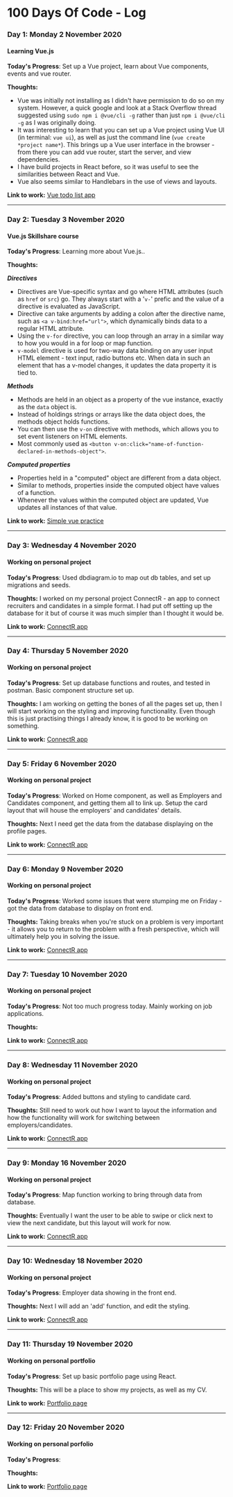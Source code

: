 # 100 Days Of Code - Log

### Day 1: Monday 2 November 2020
#### Learning Vue.js

**Today's Progress**: Set up a Vue project, learn about Vue components, events and vue router.

**Thoughts:** 

- Vue was initially not installing as I didn't have permission to do so on my system. However, a quick google and look at a Stack Overflow thread suggested using `sudo npm i @vue/cli -g` rather than just `npm i @vue/cli -g` as I was originally doing.
- It was interesting to learn that you can set up a Vue project using Vue UI (in terminal: `vue ui`), as well as just the command line (`vue create *project name*`). This brings up a Vue user interface in the browser - from there you can add vue router, start the server, and view dependencies.
- I have build projects in React before, so it was useful to see the similarities between React and Vue.
- Vue also seems similar to Handlebars in the use of views and layouts.

**Link to work:** [Vue todo list app](https://github.com/shrena-patel/vue-todo)

---

### Day 2: Tuesday 3 November 2020
#### Vue.js Skillshare course

**Today's Progress**: Learning more about Vue.js..

**Thoughts:** 

***Directives***

- Directives are Vue-specific syntax and go where HTML attributes (such as `href` or `src`) go. They always start with a '`v-`' prefic and the value of a directive is evaluated as JavaScript.
- Directive can take arguments by adding a colon after the directive name, such as `<a v-bind:href="url">`, which dynamically binds data to a regular HTML attribute.
- Using the `v-for` directive, you can loop through an array in a similar way to how you would in a for loop or map function.
- `v-model` directive is used for two-way data binding on any user input HTML element - text input, radio buttons etc. When data in such an element that has a v-model changes, it updates the data property it is tied to.

***Methods***

- Methods are held in an object as a property of the vue instance, exactly as the `data` object is.
- Instead of holdings strings or arrays like the data object does, the methods object holds functions.
- You can then use the `v-on` directive with methods, which allows you to set event listeners on HTML elements.
- Most commonly used as `<button v-on:click="name-of-function-declared-in-methods-object">`.

***Computed properties***

- Properties held in a "computed" object are different from a data object.
- Similar to methods, properties inside the computed object have values of a function.
- Whenever the values within the computed object are updated, Vue updates all instances of that value. 

**Link to work:** [Simple vue practice](https://codepen.io/shrepat/pen/OJXELNX?editors=1111)

--- 

### Day 3: Wednesday 4 November 2020
#### Working on personal project

**Today's Progress**: Used dbdiagram.io to map out db tables, and set up migrations and seeds.

**Thoughts:** I worked on my personal project ConnectR - an app to connect recruiters and candidates in a simple format. I had put off setting up the database for it but of course it was much simpler than I thought it would be.

**Link to work:** [ConnectR app](https://github.com/shrena-patel/ConnectR)

---

### Day 4: Thursday 5 November 2020
#### Working on personal project

**Today's Progress**: Set up database functions and routes, and tested in postman. Basic component structure set up.

**Thoughts:** I am working on getting the bones of all the pages set up, then I will start working on the styling and improving functionality. Even though this is just practising things I already know, it is good to be working on something.

**Link to work:** [ConnectR app](https://github.com/shrena-patel/ConnectR)

---

### Day 5: Friday 6 November 2020
#### Working on personal project

**Today's Progress**: Worked on Home component, as well as Employers and Candidates component, and getting them all to link up. Setup the card layout that will house the employers' and candidates' details.

**Thoughts:** Next I need get the data from the database displaying on the profile pages.

**Link to work:** [ConnectR app](https://github.com/shrena-patel/ConnectR)

---

### Day 6: Monday 9 November 2020
#### Working on personal project

**Today's Progress**: Worked some issues that were stumping me on Friday - got the data from database to display on front end.

**Thoughts:** Taking breaks when you're stuck on a problem is very important - it allows you to return to the problem with a fresh perspective, which will ultimately help you in solving the issue.

**Link to work:** [ConnectR app](https://github.com/shrena-patel/ConnectR)

---

### Day 7: Tuesday 10 November 2020
#### Working on personal project

**Today's Progress**: Not too much progress today. Mainly working on job applications.

**Thoughts:** 

**Link to work:** [ConnectR app](https://github.com/shrena-patel/ConnectR)

--- 

### Day 8: Wednesday 11 November 2020
#### Working on personal project

**Today's Progress**: Added buttons and styling to candidate card.

**Thoughts:** Still need to work out how I want to layout the information and how the functionality will work for switching between employers/candidates.

**Link to work:** [ConnectR app](https://github.com/shrena-patel/ConnectR)

---

### Day 9: Monday 16 November 2020
#### Working on personal project

**Today's Progress**: Map function working to bring through data from database.

**Thoughts:** Eventually I want the user to be able to swipe or click next to view the next candidate, but this layout will work for now.

**Link to work:** [ConnectR app](https://github.com/shrena-patel/ConnectR)

---

### Day 10: Wednesday 18 November 2020
#### Working on personal project

**Today's Progress**: Employer data showing in the front end.

**Thoughts:** Next I will add an 'add' function, and edit the styling.

**Link to work:** [ConnectR app](https://github.com/shrena-patel/ConnectR)

---

### Day 11: Thursday 19 November 2020
#### Working on personal portfolio

**Today's Progress**: Set up basic portfolio page using React.

**Thoughts:** This will be a place to show my projects, as well as my CV.

**Link to work:** [Portfolio page](https://github.com/shrena-patel/shrena-patel-portfolio)

---

### Day 12: Friday 20 November 2020
#### Working on personal porfolio

**Today's Progress**: 

**Thoughts:** 

**Link to work:** [Portfolio page](https://github.com/shrena-patel/shrena-patel-portfolio)
